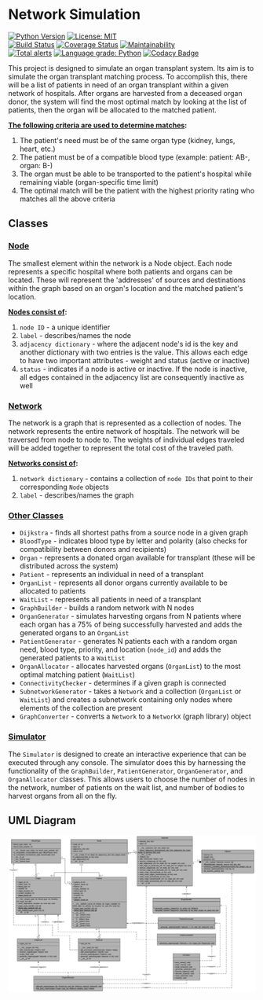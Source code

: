 # Network Simulation
[![Python Version](https://img.shields.io/badge/python-3.7-blue.svg)](https://www.python.org/getit/)
[![License: MIT](https://img.shields.io/badge/License-MIT-blue.svg)](https://opensource.org/licenses/MIT)
<br>
[![Build Status](https://travis-ci.com/zspatter/network-simulation.svg?branch=master)](https://travis-ci.com/zspatter/network-simulation)
[![Coverage Status](https://coveralls.io/repos/github/zspatter/network-simulation/badge.svg?branch=master)](https://coveralls.io/github/zspatter/network-simulation?branch=master)
[![Maintainability](https://api.codeclimate.com/v1/badges/6411a44b799e13d3b3ee/maintainability)](https://codeclimate.com/github/zspatter/network-simulation/maintainability)
<br>
[![Total alerts](https://img.shields.io/lgtm/alerts/g/zspatter/network-simulation.svg?logo=lgtm&logoWidth=18)](https://lgtm.com/projects/g/zspatter/network-simulation/alerts/)
[![Language grade: Python](https://img.shields.io/lgtm/grade/python/g/zspatter/network-simulation.svg?logo=lgtm&logoWidth=18)](https://lgtm.com/projects/g/zspatter/network-simulation/context:python)
[![Codacy Badge](https://api.codacy.com/project/badge/Grade/85d142fb6e544882b1a56c1787544225)](https://www.codacy.com/app/localhost_2/network-simulation?utm_source=github.com&amp;utm_medium=referral&amp;utm_content=zspatter/network-simulation&amp;utm_campaign=Badge_Grade)

This project is designed to simulate an organ transplant system. Its aim is to simulate the organ transplant matching process. To accomplish this, there will be a list of patients in need of an organ transplant within a given network of hospitals. After organs are harvested from a deceased organ donor, the system will find the most optimal match by looking at the list of patients, then the organ will be allocated to the matched patient. 

**<ins>The following criteria are used to determine matches</ins>:**
1. The patient's need must be of the same organ type (kidney, lungs, heart, etc.)
2. The patient must be of a compatible blood type (example: patient: AB-, organ: B-)
3. The organ must be able to be transported to the patient's hospital while remaining viable (organ-specific time limit)
4. The optimal match will be the patient with the highest priority rating who matches all the above criteria 

## Classes

### <ins>Node</ins>
The smallest element within the network is a Node object. Each node represents a specific hospital where both patients and organs can be located. These will represent the 'addresses' of sources and destinations within the graph based on an organ's location and the matched patient's location.

**<ins>Nodes consist of</ins>:**
1. `node ID` - a unique identifier
2. `label` - describes/names the node
3. `adjacency dictionary` - where the adjacent node's id is the key and another dictionary with two entries is the value. This allows each edge to have two important attributes - weight and status (active or inactive)
4. `status` - indicates if a node is active or inactive. If the node is inactive, all edges contained in the adjacency list are consequently inactive as well

### <ins>Network</ins>
The network is a graph that is represented as a collection of nodes. The network represents the entire network of hospitals. The network will be traversed from node to node to. The weights of individual edges traveled will be added together to represent the total cost of the traveled path.

**<ins>Networks consist of</ins>:**
1. `network dictionary` - contains a collection of `node IDs` that point to their corresponding `Node` objects
2. `label` - describes/names the graph

### <ins>Other Classes</ins>
-  `Dijkstra` - finds all shortest paths from a source node in a given graph
-  `BloodType` - indicates blood type by letter and polarity (also checks for compatibility between donors and recipients)
-  `Organ` - represents a donated organ available for transplant (these will be distributed across the system)
-  `Patient` - represents an individual in need of a transplant
-  `OrganList` - represents all donor organs currently available to be allocated to patients
-  `WaitList` - represents all patients in need of a transplant
-  `GraphBuilder` - builds a random network with N nodes
-  `OrganGenerator` - simulates harvesting organs from N patients where each organ has a 75% of being successfully harvested and adds the generated organs to an `OrganList`
-  `PatientGenerator` - generates N patients each with a random organ need, blood type, priority, and location (`node_id`) and adds the generated patients to a `WaitList`
-  `OrganAllocator` - allocates harvested organs (`OrganList`) to the most optimal matching patient (`WaitList`)
-  `ConnectivityChecker` - determines if a given graph is connected 
-  `SubnetworkGenerator` - takes a `Network` and a collection (`OrganList` or `WaitList`) and creates a subnetwork containing only nodes where elements of the collection are present
-  `GraphConverter` - converts a `Network` to a `NetworkX` (graph library) object 

### <ins>Simulator</ins>
The `Simulator` is designed to create an interactive experience that can be executed through any console. The simulator does this by harnessing the functionality of the `GraphBuilder`, `PatientGenerator`, `OrganGenerator`, and `OrganAllocator` classes. This allows users to choose the number of nodes in the network, number of patients on the wait list, and number of bodies to harvest organs from all on the fly.

## UML Diagram
![UML diagram](./UML.png)
